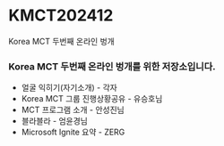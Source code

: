 # KMCT202412
Korea MCT 두번째 온라인 벙개

### Korea MCT 두번째 온라인 벙개를 위한 저장소입니다.
- 얼굴 익히기(자기소개) - 각자
- Korea MCT 그룹 진행상황공유 - 유승호님
- MCT 프로그램 소개 - 안성진님
- 블라블라 - 엄윤경님
- Microsoft Ignite 요약 - ZERG
